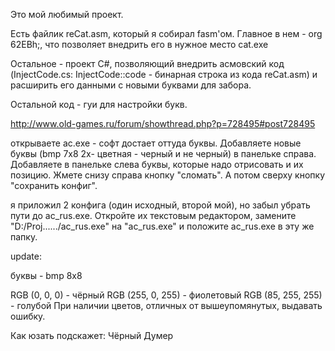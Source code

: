 ﻿
Это мой любимый проект.

Есть файлик reCat.asm, который я собирал fasm'ом. Главное в нем - org 62EBh;, что позволяет внедрить его в нужное место cat.exe

Остальное - проект C#, позволяющий внедрить асмовский код (InjectCode.cs: InjectCode::code - бинарная строка из кода reCat.asm) 
и расширить его данными с новыми буквами для забора.

Остальной код - гуи для настройки букв.

http://www.old-games.ru/forum/showthread.php?p=728495#post728495

открываете ac.exe - софт достает оттуда буквы. Добавляете новые буквы (bmp 7x8 2х- цветная - черный и не черный) в панельке справа. Добавляете в панельке слева буквы, которые надо отрисовать и их позицию.
Жмете снизу справа кнопку "сломать". А потом сверху кнопку "сохранить конфиг".

я приложил 2 конфига (один исходный, второй мой), но забыл убрать пути до ac_rus.exe. Откройте их текстовым редактором, замените "D:/Proj....../ac_rus.exe" на "ac_rus.exe" и положите ac_rus.exe в эту же папку.

update:

буквы - bmp 8x8

RGB (0, 0, 0) - чёрный
RGB (255, 0, 255) - фиолетовый
RGB (85, 255, 255) - голубой
При наличии цветов, отличных от вышеупомянутых, выдавать ошибку.

Как юзать подскажет: Чёрный Думер